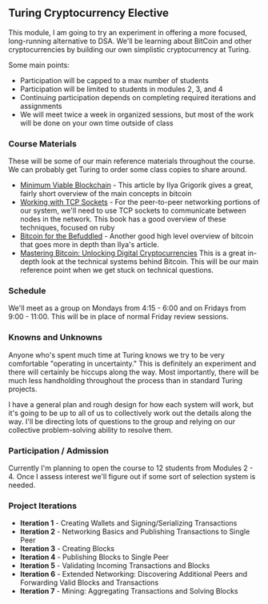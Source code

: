 ## Turing Cryptocurrency Elective

This module, I am going to try an experiment in offering a more focused,
long-running alternative to DSA. We'll be learning about BitCoin and
other cryptocurrencies by building our own simplistic cryptocurrency at Turing.

Some main points:

* Participation will be capped to a max number of students
* Participation will be limited to students in modules 2, 3, and 4
* Continuing participation depends on completing required iterations and assignments
* We will meet twice a week in organized sessions, but most of the work will be
done on your own time outside of class

### Course Materials

These will be some of our main reference materials throughout the course.
We can probably get Turing to order some class copies to share around.

* [Minimum Viable Blockchain](https://www.igvita.com/2014/05/05/minimum-viable-block-chain/) -
This article by Ilya Grigorik gives a great, fairly short overview of the main concepts in bitcoin
* [Working with TCP Sockets](http://www.jstorimer.com/products/working-with-tcp-sockets) - For the
peer-to-peer networking portions of our system, we'll need to use TCP sockets to communicate between
nodes in the network. This book has a good overview of these techniques, focused on ruby
* [Bitcoin for the Befuddled](https://www.nostarch.com/bitcoinforthebefuddled) - Another good high level
overview of bitcoin that goes more in depth than Ilya's article.
* [Mastering Bitcoin: Unlocking Digital Cryptocurrencies](http://www.amazon.com/gp/product/1449374042)
This is a great in-depth look at the technical systems behind Bitcoin. This will be our main reference point
when we get stuck on technical questions.

### Schedule

We'll meet as a group on Mondays from 4:15 - 6:00 and on Fridays
from 9:00 - 11:00. This will be in place of normal Friday review sessions.

### Knowns and Unknowns

Anyone who's spent much time at Turing knows we try to be very comfortable
"operating in uncertainty." This is definitely an experiment and there will
certainly be hiccups along the way. Most importantly, there will be much less
handholding throughout the process than in standard Turing projects.

I have a general plan and rough design for how each system will work, but
it's going to be up to all of us to collectively work out the details along
the way. I'll be directing lots of questions to the group and relying on
our collective problem-solving ability to resolve them.

### Participation / Admission

Currently I'm planning to open the course to 12 students from Modules 2 - 4. Once
I assess interest we'll figure out if some sort of selection system is needed.

### Project Iterations

* **Iteration 1** - Creating Wallets and Signing/Serializing Transactions
* **Iteration 2** - Networking Basics and Publishing Transactions to Single Peer
* **Iteration 3** - Creating Blocks
* **Iteration 4** - Publishing Blocks to Single Peer
* **Iteration 5** - Validating Incoming Transactions and Blocks
* **Iteration 6** - Extended Networking: Discovering Additional Peers and Forwarding Valid Blocks and Transactions
* **Iteration 7** - Mining: Aggregating Transactions and Solving Blocks
